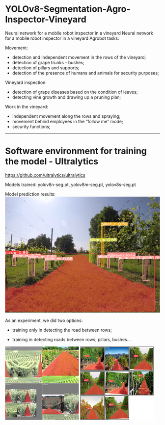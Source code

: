 # YOLOv8-Segmentation-Agro-Inspector-Vineyard
Neural network for a mobile robot inspector in a vineyard
Neural network for a mobile robot inspector in a vineyard
Agrobot tasks:

Movement:
- detection and independent movement in the rows of the vineyard;
- detection of grape trunks - bushes;
- detection of pillars and supports;
- detection of the presence of humans and animals for security purposes;

Vineyard inspection:
- detection of grape diseases based on the condition of leaves;
- detecting vine growth and drawing up a pruning plan;

Work in the vineyard:
- independent movement along the rows and spraying;
- movement behind employees in the “follow me” mode;
- security functions;

------------------------------------------------
# Software environment for training the model - Ultralytics
https://github.com/ultralytics/ultralytics

Models trained: yolov8n-seg.pt, yolov8m-seg.pt, yolov8s-seg.pt

Model prediction results:
![Иллюстрация к проекту](https://github.com/vaavdeev/YOLOv8-Segmentation-Agro-Inspector-Vineyard/blob/main/images/Vineyard_7.jpg)

As an experiment, we did two options:
- training only in detecting the road between rows;
- training in detecting roads between rows, pillars, bushes...

  <html>

 <body>
  <p>
<img src="images/Vineyard_1.jpg" alt="Фотография 1" width="240" height="240">
    <img src="images/Vineyard_2.jpg" alt="Фотография 2" width="240" height="240">

  </p>
 </body>
</html>
